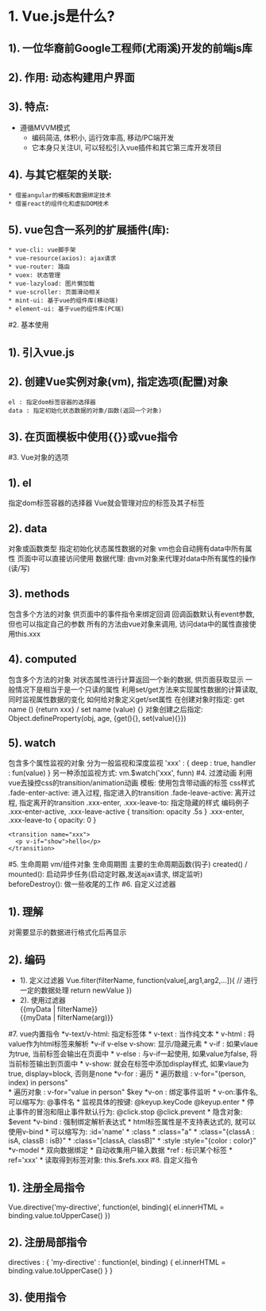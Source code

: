 # 1. Vue.js是什么?
## 1). 一位华裔前Google工程师(尤雨溪)开发的前端js库
## 2). 作用: 动态构建用户界面
## 3). 特点:
  * 遵循MVVM模式
	* 编码简洁, 体积小, 运行效率高, 移动/PC端开发
	* 它本身只关注UI, 可以轻松引入vue插件和其它第三库开发项目
## 4). 与其它框架的关联:
	* 借鉴angular的模板和数据绑定技术
	* 借鉴react的组件化和虚拟DOM技术
## 5). vue包含一系列的扩展插件(库):
	* vue-cli: vue脚手架
	* vue-resource(axios): ajax请求
	* vue-router: 路由
	* vuex: 状态管理
	* vue-lazyload: 图片懒加载
	* vue-scroller: 页面滑动相关
	* mint-ui: 基于vue的组件库(移动端)
	* element-ui: 基于vue的组件库(PC端)
#2. 基本使用
## 1). 引入vue.js
## 2). 创建Vue实例对象(vm), 指定选项(配置)对象
	el : 指定dom标签容器的选择器
	data : 指定初始化状态数据的对象/函数(返回一个对象)
## 3). 在页面模板中使用{{}}或vue指令
#3. Vue对象的选项
## 1). el
指定dom标签容器的选择器
Vue就会管理对应的标签及其子标签
## 2). data
对象或函数类型
指定初始化状态属性数据的对象
vm也会自动拥有data中所有属性
页面中可以直接访问使用
数据代理: 由vm对象来代理对data中所有属性的操作(读/写)
## 3). methods
包含多个方法的对象
供页面中的事件指令来绑定回调
回调函数默认有event参数, 但也可以指定自己的参数
所有的方法由vue对象来调用, 访问data中的属性直接使用this.xxx
## 4). computed
包含多个方法的对象
对状态属性进行计算返回一个新的数据, 供页面获取显示
一般情况下是相当于是一个只读的属性
利用set/get方法来实现属性数据的计算读取, 同时监视属性数据的变化
如何给对象定义get/set属性
	在创建对象时指定: get name () {return xxx} / set name (value) {}
  	对象创建之后指定: Object.defineProperty(obj, age, {get(){}, set(value){}})
## 5). watch
包含多个属性监视的对象
分为一般监视和深度监视
	'xxx' : {
		deep : true,
		handler : fun(value)
	}
另一种添加监视方式: vm.$watch('xxx', funn)
#4. 过渡动画
利用vue去操控css的transition/animation动画
模板: 使用<transition name='xxx'>包含带动画的标签
css样式
	.fade-enter-active: 进入过程, 指定进入的transition
	.fade-leave-active: 离开过程, 指定离开的transition
	.xxx-enter, .xxx-leave-to: 指定隐藏的样式
编码例子
    .xxx-enter-active, .xxx-leave-active {
      transition: opacity .5s
    }
    .xxx-enter, .xxx-leave-to {
      opacity: 0
    }
    
    <transition name="xxx">
      <p v-if="show">hello</p>
    </transition>
#5. 生命周期
vm/组件对象
生命周期图
主要的生命周期函数(钩子)
	created() / mounted(): 启动异步任务(启动定时器,发送ajax请求, 绑定监听)
	beforeDestroy(): 做一些收尾的工作
#6. 自定义过滤器
## 1). 理解
对需要显示的数据进行格式化后再显示
## 2). 编码
* 1). 定义过滤器
	Vue.filter(filterName, function(value[,arg1,arg2,...]){
	  // 进行一定的数据处理
	  return newValue
	})
* 2). 使用过滤器
	<div>{{myData | filterName}}</div>
	<div>{{myData | filterName(arg)}}</div>
#7. vue内置指令
*v-text/v-html: 指定标签体
	* v-text : 当作纯文本
	* v-html : 将value作为html标签来解析
*v-if v-else v-show: 显示/隐藏元素
	* v-if : 如果vlaue为true, 当前标签会输出在页面中
	* v-else : 与v-if一起使用, 如果value为false, 将当前标签输出到页面中
	* v-show: 就会在标签中添加display样式, 如果vlaue为true, display=block, 否则是none
*v-for : 遍历
	* 遍历数组 : v-for="(person, index) in persons"   
	* 遍历对象 : v-for="value in person"   $key
*v-on : 绑定事件监听
	* v-on:事件名, 可以缩写为: @事件名
	* 监视具体的按键: @keyup.keyCode   @keyup.enter
	* 停止事件的冒泡和阻止事件默认行为: @click.stop   @click.prevent
	* 隐含对象: $event
*v-bind : 强制绑定解析表达式
	* html标签属性是不支持表达式的, 就可以使用v-bind
	* 可以缩写为:  :id='name'
	* :class
	  * :class="a"
		* :class="{classA : isA, classB : isB}"
		* :class="[classA, classB]"
	* :style
		:style="{color : color}"
*v-model
	* 双向数据绑定
	* 自动收集用户输入数据
*ref : 标识某个标签
	* ref='xxx'
	* 读取得到标签对象: this.$refs.xxx
#8. 自定义指令
## 1). 注册全局指令
Vue.directive('my-directive', function(el, binding){
  el.innerHTML = binding.value.toUpperCase()
})
## 2). 注册局部指令
directives : {
  'my-directive' : function(el, binding) {
      el.innerHTML = binding.value.toUpperCase()
  }
}
## 3). 使用指令
<div v-my-directive='xxx'>
